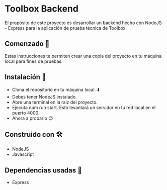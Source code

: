 # Toolbox Backend

El propósito de este proyecto es desarrollar un backend hecho con NodeJS - Express para la aplicación de prueba técnica de Toolbox.

## Comenzado 🚀

Estas instrucciones te permiten crear una copia del proyecto en tu máquina local para fines de pruebas.

## Instalación 🔧

- Clona el repositorio en tu máquina local. ⬇️
- Debes tener NodeJS instalado.
- Abre una terminal en la raiz del proyecto.
- Ejecuta npm run start. Esto levantará un servidor en tu red local en el puerto 4000.
- Ahora a probarlo 😊

## Construido con 🛠

- NodeJS
- Javascript

## Dependencias usadas 🔗

- Express